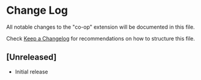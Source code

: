 # Change Log

All notable changes to the "co-op" extension will be documented in this file.

Check [Keep a Changelog](http://keepachangelog.com/) for recommendations on how to structure this file.

## [Unreleased]

- Initial release